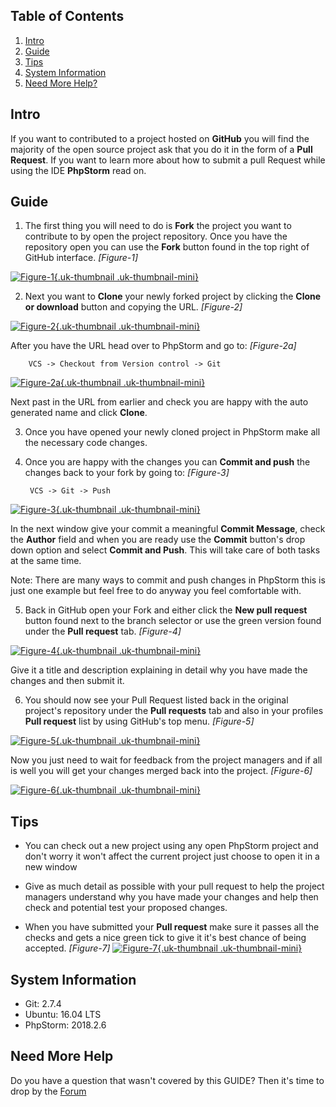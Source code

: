 ## Table of Contents
1.  [Intro](#intro)
2.  [Guide](#guide)
5.  [Tips](#tips)
6.  [System Information](#system-info)
7.  [Need More Help?](#more-help)

## <a name="intro"></a>Intro

If you want to contributed to a project hosted on **GitHub** you will find the majority of the open source project ask that you do it in the form of a **Pull Request**. If you want to learn more about how to submit a pull Request while using the IDE **PhpStorm** read on.

## <a name="guide"></a>Guide
1. The first thing you will need to do is **Fork** the project you want to contribute to by open the project repository. Once you have the repository open you can use the **Fork** button found in the top right of GitHub interface. *\[Figure-1\]*

<a data-lightbox="on" href="https://d1tgoab1lhw0tx.cloudfront.net/images/docs/git/pull-request/figure-1.png">![Figure-1](https://d1tgoab1lhw0tx.cloudfront.net/images/docs/git/pull-request/figure-1.png "Figure-1"){.uk-thumbnail .uk-thumbnail-mini}</a>

2. Next you want to **Clone** your newly forked project by clicking the **Clone or download** button and copying the URL. *\[Figure-2\]*
                                                                                       
<a data-lightbox="on" href="https://d1tgoab1lhw0tx.cloudfront.net/images/docs/git/pull-request/figure-2.png">![Figure-2](https://d1tgoab1lhw0tx.cloudfront.net/images/docs/git/pull-request/figure-2.png "Figure-2"){.uk-thumbnail .uk-thumbnail-mini}</a> 

After you have the URL head over to PhpStorm and go to: *\[Figure-2a\]*

        VCS -> Checkout from Version control -> Git 
        
<a data-lightbox="on" href="https://d1tgoab1lhw0tx.cloudfront.net/images/docs/git/pull-request/figure-2a.png">![Figure-2a](https://d1tgoab1lhw0tx.cloudfront.net/images/docs/git/pull-request/figure-2a.png "Figure-2a"){.uk-thumbnail .uk-thumbnail-mini}</a>
        
Next past in the URL from earlier and check you are happy with the auto generated name and click **Clone**.

3. Once you have opened your newly cloned project in PhpStorm make all the necessary code changes.

4. Once you are happy with the changes you can **Commit and push** the changes back to your fork by going to: *\[Figure-3\]*

        VCS -> Git -> Push
        
<a data-lightbox="on" href="https://d1tgoab1lhw0tx.cloudfront.net/images/docs/git/pull-request/figure-3.png">![Figure-3](https://d1tgoab1lhw0tx.cloudfront.net/images/docs/git/pull-request/figure-3.png "Figure-3"){.uk-thumbnail .uk-thumbnail-mini}</a>
     
 In the next window give your commit a meaningful **Commit Message**, check the **Author** field and when you are ready use the **Commit** button's drop down option and select **Commit and Push**. This will take care of both tasks at the same time.
 
Note: There are many ways to commit and push changes in PhpStorm this is just one example but feel free to do anyway you feel comfortable with.

5. Back in GitHub open your Fork and either click the **New pull request** button found next to the branch selector or use the green version found under the **Pull request** tab. *\[Figure-4\]*

<a data-lightbox="on" href="https://d1tgoab1lhw0tx.cloudfront.net/images/docs/git/pull-request/figure-4.png">![Figure-4](https://d1tgoab1lhw0tx.cloudfront.net/images/docs/git/pull-request/figure-4.png "Figure-4"){.uk-thumbnail .uk-thumbnail-mini}</a>

Give it a title and description explaining in detail why you have made the changes and then submit it.

6. You should now see your Pull Request listed back in the original project's repository under the **Pull requests** tab and also in your profiles **Pull request** list by using GitHub's top menu. *\[Figure-5\]*

<a data-lightbox="on" href="https://d1tgoab1lhw0tx.cloudfront.net/images/docs/git/pull-request/figure-5.png">![Figure-5](https://d1tgoab1lhw0tx.cloudfront.net/images/docs/git/pull-request/figure-5.png "Figure-5"){.uk-thumbnail .uk-thumbnail-mini}</a> 

Now you just need to wait for feedback from the project managers and if all is well you will get your changes merged back into the project. *\[Figure-6\]*

<a data-lightbox="on" href="https://d1tgoab1lhw0tx.cloudfront.net/images/docs/git/pull-request/figure-6.png">![Figure-6](https://d1tgoab1lhw0tx.cloudfront.net/images/docs/git/pull-request/figure-6.png "Figure-6"){.uk-thumbnail .uk-thumbnail-mini}</a> 

## <a name="tips"></a>Tips

 - You can check out a new project using any open PhpStorm project and don't worry it won't affect the current project just choose to open it in a new window

 - Give as much detail as possible with your pull request to help the project managers understand why you have made your changes and help then check and potential test your proposed changes.
 
 - When you have submitted your **Pull request** make sure it passes all the checks and gets a nice green tick to give it it's best chance of being accepted. *\[Figure-7\]*
                                                                                   <a data-lightbox="on" href="https://d1tgoab1lhw0tx.cloudfront.net/images/docs/git/pull-request/figure-7.png">![Figure-7](https://d1tgoab1lhw0tx.cloudfront.net/images/docs/git/pull-request/figure-7.png "Figure-7"){.uk-thumbnail .uk-thumbnail-mini}</a> 

## <a name="system-info"></a>System Information

-   Git: 2.7.4
-   Ubuntu: 16.04 LTS
-   PhpStorm: 2018.2.6

## <a name="more-help"></a>Need More Help

<div class="uk-alert">Do you have a question that wasn't covered by this GUIDE? Then it's time to drop by the <a href="https://coalaweb.com/forum/index" target="_self">Forum</a></div>